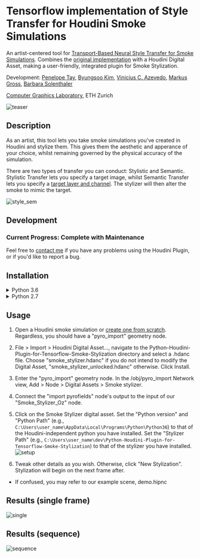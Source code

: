 # Tensorflow implementation of Style Transfer for Houdini Smoke Simulations

An artist-centered tool for [Transport-Based Neural Style Transfer for Smoke Simulations](http://www.byungsoo.me/project/neural-flow-style). Combines the [original implementation](https://gitlab.com/kimby/neural-flow-style) with a Houdini Digital Asset, making a user-friendly, integrated plugin for Smoke Stylization.

Development:
[Penelope Tay](https://github.com/Ozeuth), [Byungsoo Kim](http://www.byungsoo.me), [Vinicius C. Azevedo](http://graphics.ethz.ch/~vviniciu/), [Markus Gross](https://graphics.ethz.ch/people/grossm), [Barbara Solenthaler](https://graphics.ethz.ch/~sobarbar/)

[Computer Graphics Laboratory](https://cgl.ethz.ch/), ETH Zurich

![teaser](./asset/teaser.png)
## Description
As an artist, this tool lets you take smoke simulations you've created in Houdini and stylize them. This gives them the aesthetic and apperance of your choice, whilst remaining governed by the physical accuracy of the simulation.

There are two types of transfer you can conduct: Stylistic and Semantic. Stylistic Transfer lets you specify a target image, whilst Semantic Transfer lets you specify a [target layer and channel](http://storage.googleapis.com/deepdream/visualz/tensorflow_inception/index.html). The stylizer will then alter the smoke to mimic the target.

![style_sem](./asset/style_sem.png)

## Development
### Current Progress: Complete with Maintenance
Feel free to [contact me](mailto:ozeuthgatum@gmail.com) if you have any problems using the Houdini Plugin, or if you'd like to report a bug.

## Installation
<details><summary>Python 3.6</summary>
<p>
Use this installation method unless you have very specific requirements

1. Ensure you have Python 3.6 installed and on your Environment Path. If not, [download it](https://www.python.org/downloads/release/python-360/).

2. Download the necessary libraries. Install these via command prompt:

        pip install --user --upgrade tensorflow-gpu==1.12 tqdm matplotlib Pillow imageio scipy scikit-image

3. Download [CUDA](https://developer.nvidia.com/cuda-10.1-download-archive-base) and [CuDNN](https://developer.nvidia.com/rdp/form/cudnn-download-survey) and add them on your Environment Path.
* You may need to create a NVIDIA Developer Account to download CuDNN.
* Please Download cuDNN v7.6.5 (August 23, 2019), for CUDA 10.1.

4. Open the command prompt and download our code:

        git clone https://gitlab.com/ozeuth/Python-Houdini-Plugin-for-Tensorflow-Smoke-Stylization.git

5. Ensure you have Houdini installed. If not, [download it](https://www.sidefx.com/download/).
* You do not need the commercial version.

</p></details>
<details><summary>Python 2.7</summary>
<p>
Whilst Houdini (as of 8/26/2019), runs off Python 2.7, you still need a second copy should you wish to proceed with this method. The reason being Tensorflow is not technically not supported for Python 2.7, and a special setup is required. 
This problem may be trivialised for Linux users, who benefit from both a flexible Python environment for Houdini and Tensorflow support for Python 2.7.

1. Ensure you have a Houdini-independent Python 2.7 installed and on your Environment Path. If not, [download it](https://www.python.org/download/releases/2.7/)

2. Download the necessary libraries. You must get [Numpy, Scipy](https://www.lfd.uci.edu/~gohlke/pythonlibs/#numpy), [Pillow](https://files.pythonhosted.org/packages/0e/81/158a63ff32ea444d4f858a9475da98a956ef5cd3011f677c6c5c8064efe5/Pillow-6.1.0-cp27-cp27m-win_amd64.whl) and [Tensorflow](https://github.com/fo40225/tensorflow-windows-wheel/blob/master/1.10.0/py27/GPU/cuda92cudnn72avx2/tensorflow_gpu-1.10.0-cp27-cp27m-win_amd64.whl) from these exact wheels, and install the rest via command prompt:

        pip install --user --upgrade tqdm matplotlib imageio==2.1.1 scikit-image

* For numpy and scipy, install "numpy-1.16.4+mkl-cp27-cp27m-win_amd64.whl" and "scipy-1.2.2-cp27-cp27m-win_amd64.whl" respectively. Numpy must be installed first.
* You will receive incompatability warnings. Ignore them, they are not relevant in this particular context.
3. Download [CUDA](https://developer.nvidia.com/cuda-92-download-archive) and [CuDNN](https://developer.nvidia.com/rdp/form/cudnn-download-survey) and add them on your Environment Path.
* You may need to create a NVIDIA Developer Account to download CuDNN.
* Please Download cuDNN v7.6.3 (August 23, 2019), for CUDA 9.2.

4. Open the command prompt and download our code:

        git clone https://gitlab.com/ozeuth/Python-Houdini-Plugin-for-Tensorflow-Smoke-Stylization.git

5. Ensure you have Houdini installed. If not, [download it](https://www.sidefx.com/download/).
* You do not need the commercial version.

</p></details>

## Usage
1. Open a Houdini smoke simulation or [create one from scratch](https://www.youtube.com/watch?v=aMSJ1v6xCag). Regardless, you should have a "pyro_import" geometry node.
2. File > Import > Houdini Digital Asset..., navigate to the Python-Houdini-Plugin-for-Tensorflow-Smoke-Stylization directory and select a .hdanc file. Choose "smoke_stylizer.hdanc" if you do not intend to modify the Digital Asset, "smoke_stylizer_unlocked.hdanc" otherwise. Click Install.
3. Enter the "pyro_import" geometry node. In the /obj/pyro_import Network view, Add > Node > Digital Assets > Smoke stylizer.
4. Connect the "import pyrofields" node's output to the input of our "Smoke_Stylizer_Oz" node.

5. Click on the Smoke Stylizer digital asset. Set the "Python version" and "Python Path" (e.g., `C:\Users\user_name\AppData\Local\Programs\Python\Python36`) to that of the Houdini-independent python you have installed. Set the "Stylizer Path" (e.g., `C:\Users\user_name\dev\Python-Houdini-Plugin-for-Tensorflow-Smoke-Stylization`) to that of the stylizer you have installed. 
![setup](./asset/setup.png)

6. Tweak other details as you wish. Otherwise, click "New Stylization". Stylization will begin on the next frame after.

* If confused, you may refer to our example scene, demo.hipnc

## Results (single frame)
![single](./asset/single.png)
## Results (sequence)
![sequence](./asset/sequence.png)
